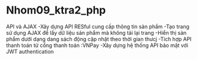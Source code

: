 # Nhom09_ktra2_php
API và AJAX
-Xây dựng API RESful cung cấp thông tin sản phẩm
-Tạo trang sử dụng AJAX để lấy dữ liệu sản phẩm mà không tải lại trang
-Hiển thị sản phẩm dưới dạng dang sách động cập nhật theo thời gian thưcj
-Tích hợp API thanh toán từ cổng thanh toán :VNPay
-Xây dựng hệ thống API bảo mật với JWT authentication
